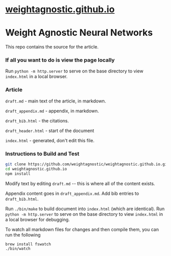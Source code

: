 # [weightagnostic.github.io](https://github.com/weightagnostic/weightagnostic.github.io)

# Weight Agnostic Neural Networks

This repo contains the source for the article.

### If all you want to do is view the page locally

Run `python -m http.server` to serve on the base directory to view `index.html` in a local browser.

### Article

`draft.md` - main text of the article, in markdown.

`draft_appendix.md` - appendix, in markdown.

`draft_bib.html` - the citations.

`draft_header.html` - start of the document

`index.html` - generated, don't edit this file.

### Instructions to Build and Test
```bash
git clone https://github.com/weightagnostic/weightagnostic.github.io.git
cd weightagnostic.github.io
npm install
```

Modify text by editing `draft.md` -- this is where all of the content exists.

Appendix content goes in `draft_appendix.md`. Add bib entries to `draft_bib.html`.

Run `./bin/make` to build document into `index.html` (which are identical).
Run `python -m http.server` to serve on the base directory to view `index.html` in a local browser for debugging.

To watch all markdown files for changes and then compile them, you can run the following
```
brew install fswatch
./bin/watch
```

